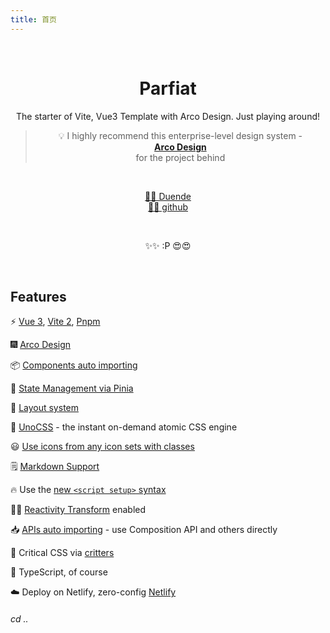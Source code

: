 ```yaml
---
title: 首页
---
```


<br>

<p align="center">
<div i-teenyicons-mood-tongue-solid text-50px bg="[rgb(var(--primary-6))]"></div>
</p>

<h1 align="center">Parfiat</h1>

<p align="center">
The starter of Vite, Vue3 Template with Arco Design. Just playing around!
</p>

<blockquote align="center">
<p>💡 I highly recommend this enterprise-level design system - <br><a href="https://arco.design/vue/component/layout"><strong>Arco Design</strong></a><br>for the project behind</p>
</blockquote>

<br>
<p align="center">
<a href="https://github.com/dud9">🤹‍♂️ Duende</a><br>
<a href="https://github.com/dud9/parfait">🐱‍🐉 github</a>
</p>
<br>

<p align="center" text-18px>
✨✨ :P 😍😍
</p>
<br>

## Features

 ⚡️ [Vue 3](https://github.com/vuejs/vue-next), [Vite 2](https://github.com/vitejs/vite), [Pnpm](https://pnpm.js.org/)

 🎆 [Arco Design](https://arco.design/vue/docs/start)

 📦 [Components auto importing](./src/components)

 🍍 [State Management via Pinia](https://pinia.esm.dev/)

 📑 [Layout system](./src/layouts)

 🎨 [UnoCSS](https://github.com/antfu/unocss) - the instant on-demand atomic CSS engine

 😃 [Use icons from any icon sets with classes](https://github.com/antfu/unocss/tree/main/packages/preset-icons)

 🗒 [Markdown Support](https://github.com/antfu/vite-plugin-md)

 🔥 Use the [new `<script setup>` syntax](https://github.com/vuejs/rfcs/pull/227)

 🤙🏻 [Reactivity Transform](https://vuejs.org/guide/extras/reactivity-transform.html) enabled

 📥 [APIs auto importing](https://github.com/antfu/unplugin-auto-import) - use Composition API and others directly

 🦔 Critical CSS via [critters](https://github.com/GoogleChromeLabs/critters)

 🦾 TypeScript, of course

 ☁️ Deploy on Netlify, zero-config [Netlify](https://www.netlify.com)

###### cd ..

<br>
<br>

